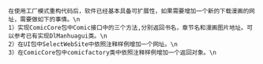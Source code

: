     在使用工厂模式重构代码后，软件已经基本具备可扩展性，如果需要增加一个新的下载漫画的网址，需要做如下的事情。\n
    1）实现ComicCore包中Comic接口中的三个方法,分别返回书名，章节名和漫画图片地址。可以参考已有实现DlManhuagui类。\n
    2）在UI包中SelectWebSite中依照注释样例增加一个网址。\n
    3）在ComicCore包中comicfactory类中依照注释样例增加一个返回对象。\n
